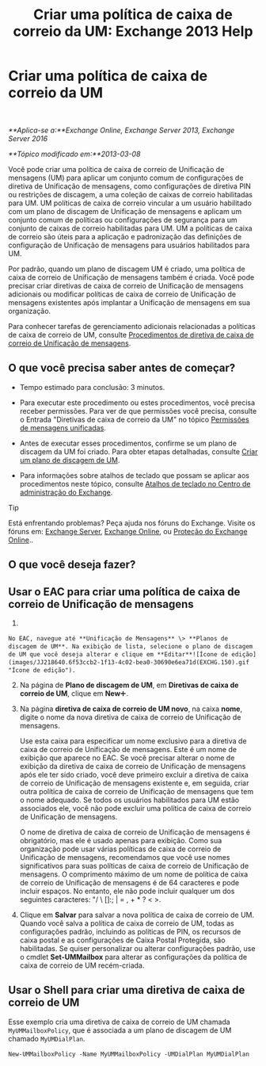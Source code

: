 ﻿---
title: 'Criar uma política de caixa de correio da UM: Exchange 2013 Help'
TOCTitle: Criar uma política de caixa de correio da UM
ms:assetid: 7f20874b-c46c-4505-9a78-f63eacb578ff
ms:mtpsurl: https://technet.microsoft.com/pt-br/library/Bb123510(v=EXCHG.150)
ms:contentKeyID: 50556210
ms.date: 05/22/2018
mtps_version: v=EXCHG.150
f1_keywords:
- Microsoft.Exchange.Management.SnapIn.Esm.Servers.UnifiedMessaging.CreateUMMailboxPolicyWizardForm.CreateUMMailboxPolicyWizardPage
ms.translationtype: MT
---

# Criar uma política de caixa de correio da UM

 

_**Aplica-se a:**Exchange Online, Exchange Server 2013, Exchange Server 2016_

_**Tópico modificado em:**2013-03-08_

Você pode criar uma política de caixa de correio de Unificação de mensagens (UM) para aplicar um conjunto comum de configurações de diretiva de Unificação de mensagens, como configurações de diretiva PIN ou restrições de discagem, a uma coleção de caixas de correio habilitadas para UM. UM políticas de caixa de correio vincular a um usuário habilitado com um plano de discagem de Unificação de mensagens e aplicam um conjunto comum de políticas ou configurações de segurança para um conjunto de caixas de correio habilitadas para UM. UM a políticas de caixa de correio são úteis para a aplicação e padronização das definições de configuração de Unificação de mensagens para usuários habilitados para UM.

Por padrão, quando um plano de discagem UM é criado, uma política de caixa de correio de Unificação de mensagens também é criada. Você pode precisar criar diretivas de caixa de correio de Unificação de mensagens adicionais ou modificar políticas de caixa de correio de Unificação de mensagens existentes após implantar a Unificação de mensagens em sua organização.

Para conhecer tarefas de gerenciamento adicionais relacionadas a políticas de caixa de correio de UM, consulte [Procedimentos de diretiva de caixa de correio de Unificação de mensagens](um-mailbox-policy-procedures-exchange-2013-help.md).

## O que você precisa saber antes de começar?

  - Tempo estimado para conclusão: 3 minutos.

  - Para executar este procedimento ou estes procedimentos, você precisa receber permissões. Para ver de que permissões você precisa, consulte o Entrada "Diretivas de caixa de correio da UM" no tópico [Permissões de mensagens unificadas](unified-messaging-permissions-exchange-2013-help.md).

  - Antes de executar esses procedimentos, confirme se um plano de discagem da UM foi criado. Para obter etapas detalhadas, consulte [Criar um plano de discagem de UM](create-a-um-dial-plan-exchange-2013-help.md).

  - Para informações sobre atalhos de teclado que possam se aplicar aos procedimentos neste tópico, consulte [Atalhos de teclado no Centro de administração do Exchange](keyboard-shortcuts-in-the-exchange-admin-center-exchange-online-protection-help.md).


> [!TIP]
> Está enfrentando problemas? Peça ajuda nos fóruns do Exchange. Visite os fóruns em: <A href="https://go.microsoft.com/fwlink/p/?linkid=60612">Exchange Server</A>, <A href="https://go.microsoft.com/fwlink/p/?linkid=267542">Exchange Online</A>, ou <A href="https://go.microsoft.com/fwlink/p/?linkid=285351">Proteção do Exchange Online</A>..



## O que você deseja fazer?

## Usar o EAC para criar uma política de caixa de correio de Unificação de mensagens

1.  
    
    No EAC, navegue até **Unificação de Mensagens** \> **Planos de discagem de UM**. Na exibição de lista, selecione o plano de discagem de UM que você deseja alterar e clique em **Editar**![Ícone de edição](images/JJ218640.6f53ccb2-1f13-4c02-bea0-30690e6ea71d(EXCHG.150).gif "Ícone de edição").

2.  Na página de **Plano de discagem de UM**, em **Diretivas de caixa de correio de UM**, clique em **New**![Ícone Adicionar](images/JJ218640.c1e75329-d6d7-4073-a27d-498590bbb558(EXCHG.150).gif "Ícone Adicionar").

3.  Na página **diretiva de caixa de correio de UM novo**, na caixa **nome**, digite o nome da nova diretiva de caixa de correio de Unificação de mensagens.
    
    Use esta caixa para especificar um nome exclusivo para a diretiva de caixa de correio de Unificação de mensagens. Este é um nome de exibição que aparece no EAC. Se você precisar alterar o nome de exibição da diretiva de caixa de correio de Unificação de mensagens após ele ter sido criado, você deve primeiro excluir a diretiva de caixa de correio de Unificação de mensagens existente e, em seguida, criar outra política de caixa de correio de Unificação de mensagens que tem o nome adequado. Se todos os usuários habilitados para UM estão associados ele, você não pode excluir uma política de caixa de correio de Unificação de mensagens.
    
    O nome de diretiva de caixa de correio de Unificação de mensagens é obrigatório, mas ele é usado apenas para exibição. Como sua organização pode usar várias políticas de caixa de correio de Unificação de mensagens, recomendamos que você use nomes significativos para suas políticas de caixa de correio de Unificação de mensagens. O comprimento máximo de um nome de política de caixa de correio de Unificação de mensagens é de 64 caracteres e pode incluir espaços. No entanto, ele não pode incluir qualquer um dos seguintes caracteres: "/ \\ \[\]:; | = , + \* ? \< \>.

4.  Clique em **Salvar** para salvar a nova política de caixa de correio de UM. Quando você salva a política de caixa de correio de UM, todas as configurações padrão, incluindo as políticas de PIN, os recursos de caixa postal e as configurações de Caixa Postal Protegida, são habilitadas. Se quiser personalizar ou alterar configurações padrão, use o cmdlet **Set-UMMailbox** para alterar as configurações da política de caixa de correio de UM recém-criada.

## Usar o Shell para criar uma diretiva de caixa de correio de UM

Esse exemplo cria uma diretiva de caixa de correio de UM chamada `MyUMMailboxPolicy`, que é associada a um plano de discagem de UM chamado `MyUMDialPlan`.

    New-UMMailboxPolicy -Name MyUMMailboxPolicy -UMDialPlan MyUMDialPlan

